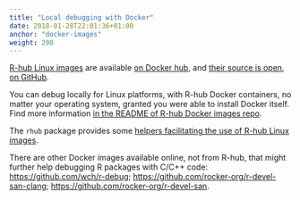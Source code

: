 ```yaml
---
title: "Local debugging with Docker"
date: 2018-01-28T22:01:36+01:00
anchor: "docker-images"
weight: 200
---
```


[R-hub Linux images](https://github.com/r-hub/rhub-linux-builders#rhub-linux-builders) are available [on Docker hub](https://hub.docker.com/u/rhub), and [their source is open, on GitHub](https://github.com/r-hub/rhub-linux-builders). 

You can debug locally for Linux platforms, with R-hub Docker containers, no matter your operating system, granted you were able to install Docker itself. Find more information [in the README of R-hub Docker images repo](https://github.com/r-hub/rhub-linux-builders#rhub-linux-builders).

The `rhub` package provides some [helpers facilitating the use of R-hub Linux images](https://r-hub.github.io/rhub/articles/local-debugging.html).

There are other Docker images available online, not from R-hub, that might further help debugging R packages with C/C++ code: https://github.com/wch/r-debug; https://github.com/rocker-org/r-devel-san-clang; https://github.com/rocker-org/r-devel-san.

